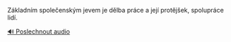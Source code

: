 
Základním společenským jevem je dělba práce a její protějšek, spolupráce lidí.

[🔊 Poslechnout audio](/data/7-paragraphs/audio/chapter_36/para_008-Zkladnm-spoleenskm-jevem-je-dlba-prce-a-jej.mp3)
